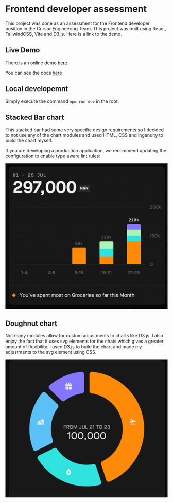 # Frontend developer assessment
This project was done as an assessment for the Frontend developer position in the Cursor Engineering Team. This project was built using React, TailwindCSS, Vite and D3.js.
Here is a link to the demo.

## Live Demo
There is an online demo [here](https://cursor-assessment.vercel.app)

You can see the docs [here](https://assessment-docs.vercel.app/)

## Local developemnt

Simply execute the command `npm run dev` in the root.

## Stacked Bar chart

This stacked bar had some very specific design requirements so I decided to not use any of the chart modules and used HTML, CSS and ingenuity to build the chart myself. 

If you are developing a production application, we recommend updating the configuration to enable type aware lint rules:

<img src="./screenshots/Screenshot 2024-11-11 at 5.02.54 PM.png">

## Doughnut chart
Not many modules allow for custom adjustments to charts like D3.js. I also enjoy the fact that it uses svg elements for the chats which gives a greater amount of flexibility. I used D3.js to build the chart and made my adjustments to the svg element using CSS.

<img src="./screenshots/Screenshot 2024-11-11 at 5.03.23 PM.png">